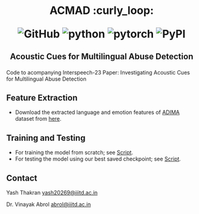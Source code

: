 <h1 align="center">
<p>ACMAD :curly_loop:</p>
<p align="center">
<img alt="GitHub" src="https://img.shields.io/github/license/cross-caps/AFLI?color=green&logo=GNU&logoColor=green">
<img alt="python" src="https://img.shields.io/badge/python-%3E%3D3.8-blue?logo=python">
<img alt="pytorch" src="https://img.shields.io/badge/pytorch-%3E%3D1.8-orange?logo=pytorch">
<img alt="PyPI" src="https://img.shields.io/badge/release-v1.0-brightgreen?logo=apache&logoColor=brightgreen">
</p>
</h1>

<h2 align="center">
<p>Acoustic Cues for Multilingual Abuse Detection</p>
</h2>

Code to acompanying Interspeech-23 Paper:
Investigating Acoustic Cues for Multilingual Abuse Detection

## Feature Extraction

- Download the extracted language and emotion features of [ADIMA](https://sharechat.com/research/adima) dataset from [here](https://tinyurl.com/extractedfeatures). 

## Training and Testing

- For training the model from scratch; see [Script](./train.py).
- For testing the model using our best saved checkpoint; see [Script](./test.py).

## Contact

Yash Thakran <yash20269@iiitd.ac.in>

Dr. Vinayak Abrol <abrol@iiitd.ac.in>
